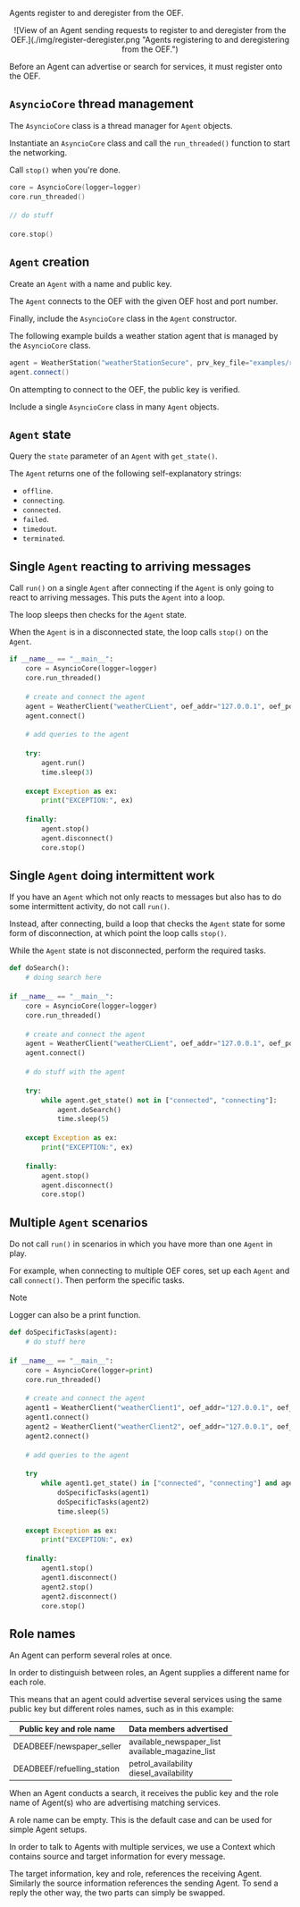 Agents register to and deregister from the OEF.

<center>
![View of an Agent sending requests to register to and deregister from the OEF.](./img/register-deregister.png "Agents registering to and deregistering from the OEF.")
</center>

Before an Agent can advertise or search for services, it must register onto the OEF.

## `AsyncioCore` thread management

The `AsyncioCore` class is a thread manager for `Agent` objects.

Instantiate an `AsyncioCore` class and call the `run_threaded()` function to start the networking.

Call `stop()` when you're done.

```c++
core = AsyncioCore(logger=logger)
core.run_threaded()

// do stuff

core.stop()
```

## `Agent` creation

Create an `Agent` with a name and public key.

The `Agent` connects to the OEF with the given OEF host and port number.

Finally, include the `AsyncioCore` class in the `Agent` constructor.

The following example builds a weather station agent that is managed by the `AsyncioCore` class.

```c++
agent = WeatherStation("weatherStationSecure", prv_key_file="examples/resources/agent_1.pem", oef_addr="127.0.0.1", oef_port=10005, core=core)
agent.connect()
```

On attempting to connect to the OEF, the public key is verified.

Include a single `AsyncioCore` class in many `Agent` objects.

## `Agent` state

Query the `state` parameter of an `Agent` with `get_state()`.

The `Agent` returns one of the following self-explanatory strings:

-   `offline`.
-   `connecting`.
-   `connected`.
-   `failed`.
-   `timedout`.
-   `terminated`.

## Single `Agent` reacting to arriving messages

Call `run()` on a single `Agent` after connecting if the `Agent` is only going to react to arriving messages. This puts the `Agent` into a loop.

The loop sleeps then checks for the `Agent` state.

When the `Agent` is in a disconnected state, the loop calls `stop()` on the `Agent`.

```python
if __name__ == "__main__":
    core = AsyncioCore(logger=logger)
    core.run_threaded()

    # create and connect the agent
    agent = WeatherClient("weatherCLient", oef_addr="127.0.0.1", oef_port=10000, core=core)
    agent.connect()

    # add queries to the agent

    try:
        agent.run()
        time.sleep(3)

    except Exception as ex:
        print("EXCEPTION:", ex)

    finally:
        agent.stop()
        agent.disconnect()
        core.stop()
```

## Single `Agent` doing intermittent work

If you have an `Agent` which not only reacts to messages but also has to do some intermittent activity, do not call `run()`.

Instead, after connecting, build a loop that checks the `Agent` state for some form of disconnection, at which point the loop calls `stop()`.

While the `Agent` state is not disconnected, perform the required tasks.

```python
def doSearch():
	# doing search here

if __name__ == "__main__":
    core = AsyncioCore(logger=logger)
    core.run_threaded()

    # create and connect the agent
    agent = WeatherClient("weatherCLient", oef_addr="127.0.0.1", oef_port=10000, core=core)
    agent.connect()

    # do stuff with the agent

    try:
		while agent.get_state() not in ["connected", "connecting"]:
	      	agent.doSearch()
	       	time.sleep(5)

    except Exception as ex:
        print("EXCEPTION:", ex)

    finally:
        agent.stop()
        agent.disconnect()
        core.stop()
```

## Multiple `Agent` scenarios

Do not call `run()` in scenarios in which you have more than one `Agent` in play.

For example, when connecting to multiple OEF cores, set up each `Agent` and call `connect()`. Then perform the specific tasks.

<div class="admonition note">
  <p class="admonition-title">Note</p>
  <p>Logger can also be a print function.</p>
</div>

```python
def doSpecificTasks(agent):
	# do stuff here

if __name__ == "__main__":
    core = AsyncioCore(logger=print)
    core.run_threaded()

    # create and connect the agent
    agent1 = WeatherClient("weatherClient1", oef_addr="127.0.0.1", oef_port=10000, core=core)
    agent1.connect()
   	agent2 = WeatherClient("weatherClient2", oef_addr="127.0.0.1", oef_port=10001, core=core)
    agent2.connect()

    # add queries to the agent

	try
		while agent1.get_state() in ["connected", "connecting"] and agent2.get_state() in ["connected", "connecting"]:
	      	doSpecificTasks(agent1)
            doSpecificTasks(agent2)
	       	time.sleep(5)

    except Exception as ex:
        print("EXCEPTION:", ex)

    finally:
        agent1.stop()
        agent1.disconnect()
        agent2.stop()
        agent2.disconnect()
        core.stop()
```

## Role names

An Agent can perform several roles at once.

In order to distinguish between roles, an Agent supplies a different name for each role.

This means that an agent could advertise several services using the same public key but different roles names, such as in this example:

<center>

| Public key and role name    | Data members advertised                                |
| --------------------------- | :----------------------------------------------------- |
| DEADBEEF/newspaper_seller   | available_newspaper_list <br/> available_magazine_list |
| DEADBEEF/refuelling_station | petrol_availability <br/> diesel_availability          |

</center>

When an Agent conducts a search, it receives the public key and the role name of Agent(s) who are advertising matching services.

A role name can be empty. This is the default case and can be used for simple Agent setups.

In order to talk to Agents with multiple services, we use a Context which contains source and target information for every message.

The target information, key and role, references the receiving Agent. Similarly the source information references the sending Agent. To send a reply the other way, the two parts can simply be swapped.

<br/>
